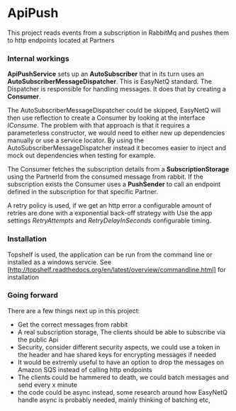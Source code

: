 # ApiPush

This project reads events from a subscription in RabbitMq and pushes them to http endpoints located at Partners

### Internal workings
**ApiPushService** sets up an **AutoSubscriber** that in its turn uses an **AutoSubscriberMessageDispatcher**. This is EasyNetQ standard.
The Dispatcher is responsible for handling messages. It does that by creating a **Consumer**.

The AutoSubscriberMessageDispatcher could be skipped, EasyNetQ will then use reflection to create a Consumer by looking at the interface _IConsume<T>_. The problem with that approach is that it requires a parameterless constructor, we would need to either new up dependencies manually or use a service locator. By using the AutoSubscriberMessageDispatcher instead it becomes easier to inject and mock out dependencies when testing for example.

The Consumer fetches the subscription details from a **SubscriptionStorage** using the PartnerId from the consumed message from rabbit.
If the subscription exists the Consumer uses a **PushSender** to call an endpoint defined in the subscription for that specific Partner.

 A retry policy is used, if we get an http error a configurable amount of retries are done with a exponential back-off strategy with
 Use the app settings _RetryAttempts_ and _RetryDelayInSeconds_ configurable timing.

### Installation
Topshelf is used, the application can be run from the command line or installed as a windows servcie. See [http://topshelf.readthedocs.org/en/latest/overview/commandline.html] for installation

### Going forward
There are a few things next up in this project:
* Get the correct messages from rabbit
* A real subscription storage, The clients should be able to subscribe via the public Api
* Security, consider different security aspects, we could use a token in the header and hae shared keys for encrypting messages if needed
* It would be extremly useful to have an option to drop the messages on Amazon SQS instead of calling http endpoints
* The clients could be hammered to death, we could batch messages and send every x minute
* the code could be async instead, some research around how EasyNetQ handle async is probably needed, mainly thinking of batching etc,
